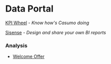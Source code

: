 # Data Portal

[KPI Wheel](http://kpiwheel.casumocave.local) *- Know how's Casumo doing*

[Sisense](http://sisense.casumo.local/app/account#/login) *- Design and share your own BI reports*

### Analysis

   - [Welcome Offer](https://docs.google.com/document/d/1EgV6WePOrgVo9s9_joanMUhc6PVr1clDsoyeD6_JiV0/edit)
